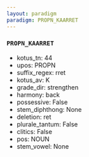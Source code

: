 ```yaml
---
layout: paradigm
paradigm: PROPN_KAARRET
---
```

### ` PROPN_KAARRET `


* kotus_tn: 44
* upos: PROPN
* suffix_regex: rret
* kotus_av: K
* grade_dir: strengthen
* harmony: back
* possessive: False
* stem_diphthong: None
* deletion: ret
* plurale_tantum: False
* clitics: False
* pos: NOUN
* stem_vowel: None
